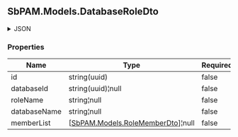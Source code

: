 
<h2 id="tocS_SbPAM.Models.DatabaseRoleDto">SbPAM.Models.DatabaseRoleDto</h2>

<a id="schemasbpam.models.databaseroledto"></a>
<a id="schema_SbPAM.Models.DatabaseRoleDto"></a>
<a id="tocSsbpam.models.databaseroledto"></a>
<a id="tocssbpam.models.databaseroledto"></a>

<details><summary>JSON</summary>


```json
{
  "id": "497f6eca-6276-4993-bfeb-53cbbbba6f08",
  "databaseId": "d0f4f849-8ecf-4909-96bf-7953790e45f9",
  "roleName": "string",
  "databaseName": "string",
  "memberList": [
    {
      "memberId": "92983ab9-49c8-444b-85ae-6e40402cf72e",
      "memberName": "string",
      "memberType": "ManagedAccount"
    }
  ]
}

```


</details>

### Properties

|Name|Type|Required|Restrictions|Description|
|---|---|---|---|---|
|id|string(uuid)|false|none|none|
|databaseId|string(uuid)¦null|false|none|none|
|roleName|string¦null|false|none|none|
|databaseName|string¦null|false|none|none|
|memberList|[[SbPAM.Models.RoleMemberDto](../Models/sbpam.models.rolememberdto.md)]¦null|false|none|none|


